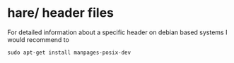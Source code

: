 # hare/ header files

For detailed information about a specific header on debian based systems
I would recommend to

    sudo apt-get install manpages-posix-dev
